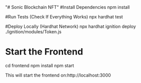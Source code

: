"# Sonic Blockchain NFT" 
#Install Dependencies
npm install

#Run Tests (Check If Everything Works)
npx hardhat test

#Deploy Locally (Hardhat Network)
npx hardhat ignition deploy ./ignition/modules/Token.js

# Start the Frontend
cd frontend
npm install
npm start

This will start the frontend on:http://localhost:3000
